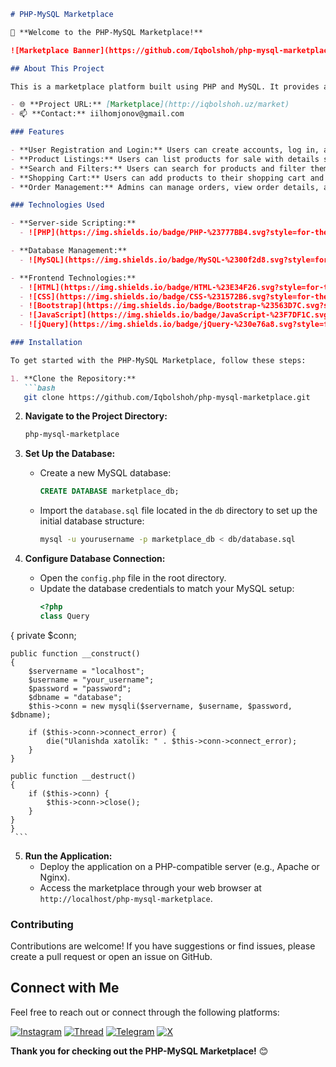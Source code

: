 ```markdown
# PHP-MySQL Marketplace

👋 **Welcome to the PHP-MySQL Marketplace!**

![Marketplace Banner](https://github.com/Iqbolshoh/php-mysql-marketplace/blob/main/images/banner.png?raw=true)

## About This Project

This is a marketplace platform built using PHP and MySQL. It provides a user-friendly interface where users can buy and sell various products. The project showcases the use of PHP for server-side scripting and MySQL for database management.

- 🌐 **Project URL:** [Marketplace](http://iqbolshoh.uz/market)
- 📫 **Contact:** iilhomjonov@gmail.com

### Features

- **User Registration and Login:** Users can create accounts, log in, and manage their profiles.
- **Product Listings:** Users can list products for sale with details such as price, description, and images.
- **Search and Filters:** Users can search for products and filter them based on various criteria.
- **Shopping Cart:** Users can add products to their shopping cart and proceed to checkout.
- **Order Management:** Admins can manage orders, view order details, and update order statuses.

### Technologies Used

- **Server-side Scripting:**
  - ![PHP](https://img.shields.io/badge/PHP-%23777BB4.svg?style=for-the-badge&logo=php&logoColor=white)

- **Database Management:**
  - ![MySQL](https://img.shields.io/badge/MySQL-%2300f2d8.svg?style=for-the-badge&logo=mysql&logoColor=white)

- **Frontend Technologies:**
  - ![HTML](https://img.shields.io/badge/HTML-%23E34F26.svg?style=for-the-badge&logo=html5&logoColor=white)
  - ![CSS](https://img.shields.io/badge/CSS-%231572B6.svg?style=for-the-badge&logo=css3&logoColor=white)
  - ![Bootstrap](https://img.shields.io/badge/Bootstrap-%23563D7C.svg?style=for-the-badge&logo=bootstrap&logoColor=white)
  - ![JavaScript](https://img.shields.io/badge/JavaScript-%23F7DF1C.svg?style=for-the-badge&logo=javascript&logoColor=black)
  - ![jQuery](https://img.shields.io/badge/jQuery-%230e76a8.svg?style=for-the-badge&logo=jquery&logoColor=white)

### Installation

To get started with the PHP-MySQL Marketplace, follow these steps:

1. **Clone the Repository:**
   ```bash
   git clone https://github.com/Iqbolshoh/php-mysql-marketplace.git
   ```

2. **Navigate to the Project Directory:**
   ```bash
   php-mysql-marketplace
   ```

3. **Set Up the Database:**
   - Create a new MySQL database:
     ```sql
     CREATE DATABASE marketplace_db;
     ```

   - Import the `database.sql` file located in the `db` directory to set up the initial database structure:
     ```bash
     mysql -u yourusername -p marketplace_db < db/database.sql
     ```

4. **Configure Database Connection:**
   - Open the `config.php` file in the root directory.
   - Update the database credentials to match your MySQL setup:
     ```php
     <?php
     class Query
{
    private $conn;

    public function __construct()
    {
        $servername = "localhost";
        $username = "your_username";
        $password = "password";
        $dbname = "database";
        $this->conn = new mysqli($servername, $username, $password, $dbname);

        if ($this->conn->connect_error) {
            die("Ulanishda xatolik: " . $this->conn->connect_error);
        }
    }

    public function __destruct()
    {
        if ($this->conn) {
            $this->conn->close();
        }
    }
    }
     ```

5. **Run the Application:**
   - Deploy the application on a PHP-compatible server (e.g., Apache or Nginx).
   - Access the marketplace through your web browser at `http://localhost/php-mysql-marketplace`.

### Contributing

Contributions are welcome! If you have suggestions or find issues, please create a pull request or open an issue on GitHub.

## Connect with Me

Feel free to reach out or connect through the following platforms:

[![Instagram](https://img.shields.io/badge/Instagram-%23E4405F.svg?style=for-the-badge&logo=Instagram&logoColor=white)](https://www.instagram.com/iqbolshoh_777)
[![Thread](https://img.shields.io/badge/Thread-%2317B7B7.svg?style=for-the-badge&logo=thread&logoColor=white)](https://www.threads.net/Iqbolshoh_777)
[![Telegram](https://img.shields.io/badge/Telegram-%0088CC.svg?style=for-the-badge&logo=telegram&logoColor=white)](https://t.me/Iqbolshoh_777)
[![X](https://img.shields.io/badge/X-%23000000.svg?style=for-the-badge&logo=x&logoColor=white)](https://x.com/Iqbolshoh_777)

**Thank you for checking out the PHP-MySQL Marketplace!** 😊
```
